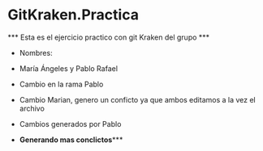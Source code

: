 # GitKraken.Practica
*** Esta es el ejercicio practico con git Kraken del grupo ***
- Nombres:
- María Ángeles y Pablo Rafael
- Cambio en la rama Pablo 


- Cambio Marian, genero un conficto ya que ambos editamos a la vez el archivo 
- Cambios generados por Pablo 
- **************************Generando mas conclictos***************************** 

